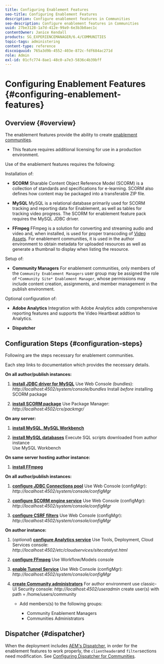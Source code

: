 ```yaml
---
title: Configuring Enablement Features
seo-title: Configuring Enablement Features
description: Configure enablement features in Communities
seo-description: Configure enablement features in Communities
uuid: 27be3128-1a7d-412e-99a9-6e3b3b0aec1c
contentOwner: Janice Kendall
products: SG_EXPERIENCEMANAGER/6.4/COMMUNITIES
topic-tags: administering
content-type: reference
discoiquuid: 765a3d9b-4552-403e-872c-fdf684ac271d
role: Admin
exl-id: 01cfc774-8ae1-48c0-a7e3-5836c4b39bff
---
```

# Configuring Enablement Features {#configuring-enablement-features}

## Overview {#overview}

The enablement features provide the ability to create [enablement communities](overview.md#enablement-community).

* This feature requires additional licensing for use in a production environment.

Use of the enablement features requires the following:

Installation of:

* **SCORM** 
  Sharable Content Object Reference Model (SCORM) is a collection of standards and specifications for e-learning. SCORM also defines how content may be packaged into a transferable ZIP file.

* **MySQL** 
  MySQL is a relational database primarily used for SCORM tracking and reporting data for Enablement, as well as tables for tracking video progress. The SCORM for enablement feature pack requires the MySQL JDBC driver.

* **FFmpeg** 
  FFmpeg is a solution for converting and streaming audio and video and, when installed, is used for proper transcoding of [Video Assets](../../help/sites-authoring/default-components-foundation.md#video). For enablement communities, it is used in the author environment to obtain metadata for uploaded resources as well as generate a thumbnail to display when listing the resource.

Setup of:

* **Community Managers** 
  For enablement communities, only members of the `Community Enablement Managers` user group may be assigned the role of `*Community Site* Enablement Manager`, whose permissions may include content creation, assignments, and member management in the publish environment.

Optional configuration of:

* **Adobe Analytics** 
  Integration with Adobe Analytics adds comprehensive reporting features and supports the Video Heartbeat addtion to Analytics.

* **Dispatcher**

## Configuration Steps {#configuration-steps}

Following are the steps necessary for enablement communities.

Each step links to documentation which provides the necessary details.

**On all author/publish instances:**

1. **[install JDBC driver for MySQL](deploy-communities.md#jdbc-driver-for-mysql)** 
Use Web Console (bundles): *http://localhost:4502/system/console/bundles* 
Install *before* installing SCORM package

1. **[install SCORM package](deploy-communities.md#scorm-package)** 
Use Package Manager: *http://localhost:4502/crx/packmgr/*

**On any server:**

1. **[install MySQL, MySQL Workbench](mysql.md)**

1. **[install MySQL databases](mysql.md#database-setup)** 
Execute SQL scripts downloaded from author instance  
Use MySQL Workbench

**On same server hosting author instance:**

1. **[install FFmpeg](ffmpeg.md)**

**On all author/publish instances:**

1. **[configure JDBC Connections pool](mysql.md#configure-jdbc-connections)** 
Use Web Console (configMgr): *http://localhost:4502/system/console/configMgr*

1. **[configure SCORM engine service](mysql.md#aem-communities-scormengine-service)** 
Use Web Console (configMgr): *http://localhost:4502/system/console/configMgr*

1. **[configure CSRF filters](mysql.md#adobe-granite-csrf-filter)** 
Use Web Console (configMgr): *http://localhost:4502/system/console/configMgr*

**On author instance:**

1. (*optional*) **[configure Analytics service](analytics.md)** 
Use Tools, Deployment, Cloud Services console: *http://localhost:4502/etc/cloudservices/sitecatalyst.html*

1. **[configure FFmpeg](ffmpeg.md#configure-ffmpeg-transcoding-service)** 
Use Workflow/Models console

1. **[enable Tunnel Service](deploy-communities.md#tunnel-service-on-author)** 
Use Web Console (configMgr): *http://localhost:4502/system/console/configMgr*

1. **[create Community administrators](users.md#creating-community-members)** For author environment use classic-UI Security console: *http://localhost:4502/useradmin* 
 create user(s) with path = /home/users/community  

    * Add members(s) to the following groups: 
  
      * Community Enablement Managers 
      * Communities Administrators

## Dispatcher {#dispatcher}

When the deployment includes [AEM's Dispatcher](https://helpx.adobe.com/experience-manager/dispatcher/using/dispatcher.html), in order for the enablement features to work properly, the `clientheader`and `filter`sections need modification. See [Configuring Dispatcher for Communities](dispatcher.md#enablement).
